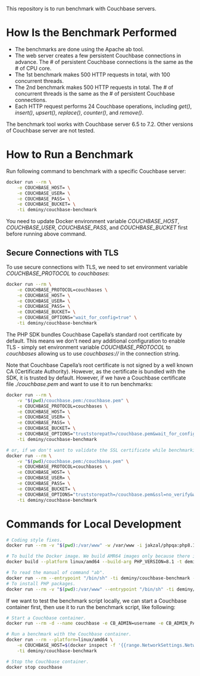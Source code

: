 This repository is to run benchmark with Couchbase servers.

# How Is the Benchmark Performed

* The benchmarks are done using the Apache ab tool.
* The web server creates a few persistent Couchbase connections in advance. The # of persistent Couchbase connections is the same as the # of CPU core.
* The 1st benchmark makes 500 HTTP requests in total, with 100 concurrent threads.
* The 2nd benchmark makes 500 HTTP requests in total. The # of concurrent threads is the same as the # of persistent Couchbase connections.
* Each HTTP request performs 24 Couchbase operations, including _get()_, _insert()_, _upsert()_, _replace()_, _counter()_, and _remove()_.

The benchmark tool works with Couchbase server 6.5 to 7.2. Other versions of Couchbase server are not tested.

# How to Run a Benchmark

Run following command to benchmark with a specific Couchbase server:

```bash
docker run --rm \
    -e COUCHBASE_HOST= \
    -e COUCHBASE_USER= \
    -e COUCHBASE_PASS= \
    -e COUCHBASE_BUCKET= \
    -ti deminy/couchbase-benchmark
```

You need to update Docker environment variable _COUCHBASE_HOST_, _COUCHBASE_USER_, _COUCHBASE_PASS_, and
_COUCHBASE_BUCKET_ first before running above command.

## Secure Connections with TLS

To use secure connections with TLS, we need to set environment variable _COUCHBASE_PROTOCOL_ to _couchbases_:

```bash
docker run --rm \
    -e COUCHBASE_PROTOCOL=couchbases \
    -e COUCHBASE_HOST= \
    -e COUCHBASE_USER= \
    -e COUCHBASE_PASS= \
    -e COUCHBASE_BUCKET= \
    -e COUCHBASE_OPTIONS="wait_for_config=true" \
    -ti deminy/couchbase-benchmark
```

The PHP SDK bundles Couchbase Capella’s standard root certificate by default. This means we don’t need any additional
configuration to enable TLS - simply set environment variable _COUCHBASE_PROTOCOL_ to _couchbases_ allowing us to use
_couchbases://_ in the connection string.

Note that Couchbase Capella’s root certificate is not signed by a well known CA (Certificate Authority). However, as the
certificate is bundled with the SDK, it is trusted by default. However, if we have a Couchbase certificate file
_./couchbase.pem_ and want to use it to run benchmarks:

```bash
docker run --rm \
    -v "$(pwd)/couchbase.pem:/couchbase.pem" \
    -e COUCHBASE_PROTOCOL=couchbases \
    -e COUCHBASE_HOST= \
    -e COUCHBASE_USER= \
    -e COUCHBASE_PASS= \
    -e COUCHBASE_BUCKET= \
    -e COUCHBASE_OPTIONS="truststorepath=/couchbase.pem&wait_for_config=true" \
    -ti deminy/couchbase-benchmark

# or, if we don't want to validate the SSL certificate while benchmarking. This should be used for debugging purposes only.
docker run --rm \
    -v "$(pwd)/couchbase.pem:/couchbase.pem" \
    -e COUCHBASE_PROTOCOL=couchbases \
    -e COUCHBASE_HOST= \
    -e COUCHBASE_USER= \
    -e COUCHBASE_PASS= \
    -e COUCHBASE_BUCKET= \
    -e COUCHBASE_OPTIONS="truststorepath=/couchbase.pem&ssl=no_verify&wait_for_config=true" \
    -ti deminy/couchbase-benchmark
```

# Commands for Local Development

```bash
# Coding style fixes.
docker run --rm -v "$(pwd):/var/www" -w /var/www -i jakzal/phpqa:php8.1 php-cs-fixer fix

# To build the Docker image. We build AMR64 images only because there is no download link for ARM64.
docker build --platform linux/amd64 --build-arg PHP_VERSION=8.1 -t deminy/couchbase-benchmark .

# To read the manual of command "ab".
docker run --rm --entrypoint "/bin/sh" -ti deminy/couchbase-benchmark -c "ab -h"
# To install PHP packages.
docker run --rm -v "$(pwd):/var/www" --entrypoint "/bin/sh" -ti deminy/couchbase-benchmark -c "composer install -n"
```

If we want to test the benchmark script locally, we can start a Couchbase container first, then use it to run the
benchmark script, like following:

```bash
# Start a Couchbase container.
docker run --rm -d --name couchbase -e CB_ADMIN=username -e CB_ADMIN_PASSWORD=password -e CB_BUCKET=test -t deminy/couchbase:7.2.2

# Run a benchmark with the Couchbase container.
docker run --rm --platform=linux/amd64 \
    -e COUCHBASE_HOST=$(docker inspect -f '{{range.NetworkSettings.Networks}}{{.IPAddress}}{{end}}' couchbase) \
    -ti deminy/couchbase-benchmark

# Stop the Couchbase container.
docker stop couchbase
```
